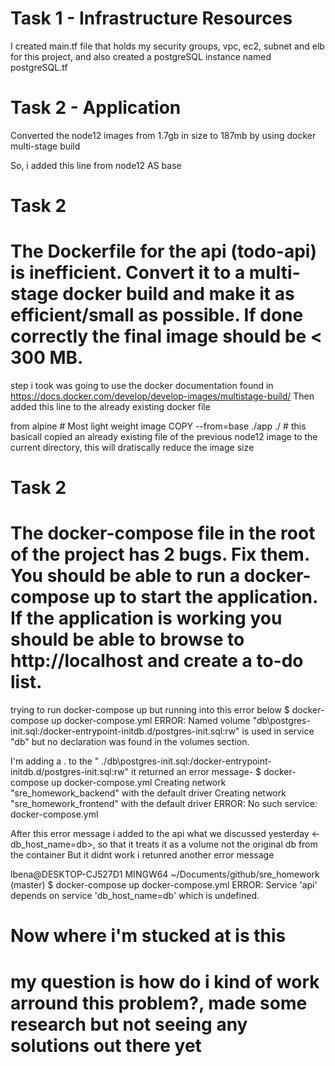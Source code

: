 # Task 1 - Infrastructure Resources
I created main.tf file that holds my security groups, vpc, ec2, subnet and elb for this project, and also created a postgreSQL instance named postgreSQL.tf

# Task 2 - Application
Converted the node12 images from 1.7gb in size to 187mb by using docker multi-stage build

So, i added this line
from node12 AS base

# Task 2 
# The Dockerfile for the api (todo-api) is inefficient. Convert it to a multi-stage docker build and make it as efficient/small as possible. If done correctly the final image should be < 300 MB.

step i took was going to use the docker documentation found in <https://docs.docker.com/develop/develop-images/multistage-build/>
Then added this line to the already existing docker file

from alpine # Most light weight image
COPY --from=base ./app ./ # this basicall copied an already existing file of the previous node12 image to the current directory, this will dratiscally reduce the image size 

# Task 2
# The docker-compose file in the root of the project has 2 bugs. Fix them. You should be able to run a docker-compose up to start the application. If the application is working you should be able to browse to http://localhost and create a to-do list.

trying to run docker-compose up but running into this error below
$ docker-compose up docker-compose.yml
ERROR: Named volume "db\postgres-init.sql:/docker-entrypoint-initdb.d/postgres-init.sql:rw" is used in service "db" but no declaration was found in the volumes section.

I'm adding a . to the " ./db\postgres-init.sql:/docker-entrypoint-initdb.d/postgres-init.sql:rw"
it returned an error message- 
$ docker-compose up docker-compose.yml 
Creating network "sre_homework_backend" with the default driver
Creating network "sre_homework_frontend" with the default driver
ERROR: No such service: docker-compose.yml

After this error message i added to the api what we discussed yesterday <-db_host_name=db>, so that it treats it as a volume not the original db from the container
But it didnt work i retunred another error message

lbena@DESKTOP-CJ527D1 MINGW64 ~/Documents/github/sre_homework (master)
$ docker-compose up docker-compose.yml 
ERROR: Service 'api' depends on service 'db_host_name=db' which is undefined.

# Now where i'm stucked at is this
# my question is how do i kind of work arround this problem?, made some research but not seeing any solutions out there yet






